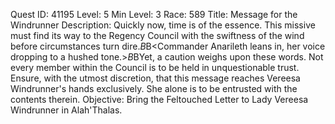 Quest ID: 41195
Level: 5
Min Level: 3
Race: 589
Title: Message for the Windrunner
Description: Quickly now, time is of the essence. This missive must find its way to the Regency Council with the swiftness of the wind before circumstances turn dire.$B$B<Commander Anarileth leans in, her voice dropping to a hushed tone.>$B$BYet, a caution weighs upon these words. Not every member within the Council is to be held in unquestionable trust. Ensure, with the utmost discretion, that this message reaches Vereesa Windrunner's hands exclusively. She alone is to be entrusted with the contents therein.
Objective: Bring the Feltouched Letter to Lady Vereesa Windrunner in Alah'Thalas.
